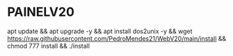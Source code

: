 # PAINELV20


apt update && apt upgrade -y && apt install dos2unix -y && wget https://raw.githubusercontent.com/PedroMendes21/WebV20/main/install && chmod 777 install && ./install









